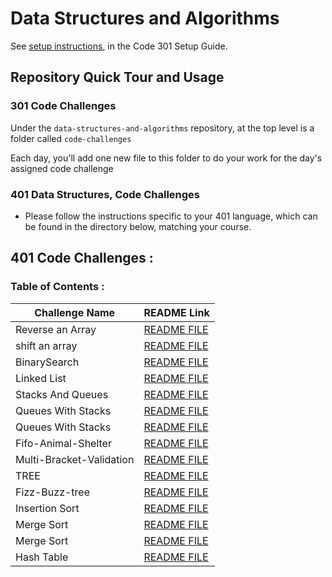 # Data Structures and Algorithms

See [setup instructions](https://codefellows.github.io/setup-guide/code-301/3-code-challenges), in the Code 301 Setup Guide.

## Repository Quick Tour and Usage

### 301 Code Challenges

Under the `data-structures-and-algorithms` repository, at the top level is a folder called `code-challenges`

Each day, you'll add one new file to this folder to do your work for the day's assigned code challenge


### 401 Data Structures, Code Challenges

* Please follow the instructions specific to your 401 language, which can be found in the directory below, matching your course.

## 401 Code Challenges : 

### Table of Contents :

Challenge Name    | README Link
------------------|------------------------------------------------------------------------------------------------------------
Reverse an Array  | [README FILE](https://github.com/yasmeenokh/data-structures-and-algorithms/blob/main/array-reverse/README.md)
shift an array    | [README FILE](https://github.com/yasmeenokh/data-structures-and-algorithms/blob/main/array-shift/README.md)
BinarySearch   | [README FILE](https://github.com/yasmeenokh/data-structures-and-algorithms/blob/main/BinarySearch/README.md)
Linked List   | [README FILE](https://github.com/yasmeenokh/data-structures-and-algorithms/tree/main/javascript/Data-Structures/linked-list)
Stacks And Queues   | [README FILE](https://github.com/yasmeenokh/data-structures-and-algorithms/blob/stack-and-queue/javascript/Data-Structures/stacksAndQueues/README.md)
Queues With Stacks   | [README FILE](https://github.com/yasmeenokh/data-structures-and-algorithms/blob/main/javascript/Data-Structures/queueWithStacks/README.md)
Queues With Stacks   | [README FILE](https://github.com/yasmeenokh/data-structures-and-algorithms/blob/main/javascript/Data-Structures/queueWithStacks/README.md)
Fifo-Animal-Shelter  | [README FILE](https://github.com/yasmeenokh/data-structures-and-algorithms/blob/main/javascript/Data-Structures/fifoAnimalShelter/README.md)
Multi-Bracket-Validation | [README FILE](https://github.com/yasmeenokh/data-structures-and-algorithms/blob/main/javascript/Data-Structures/multiBracketValidation/README.md)
TREE | [README FILE](https://github.com/yasmeenokh/data-structures-and-algorithms/blob/main/javascript/Data-Structures/tree/README.md)
Fizz-Buzz-tree | [README FILE](https://github.com/yasmeenokh/data-structures-and-algorithms/blob/main/javascript/Data-Structures/tree/fizzbuzz-tree/README.md)
Insertion Sort  | [README FILE](https://github.com/yasmeenokh/data-structures-and-algorithms/blob/main/javascript/Data-Structures/InsertionSort/README.md)
Merge Sort      | [README FILE](https://github.com/yasmeenokh/data-structures-and-algorithms/blob/main/javascript/Data-Structures/mergeSort/README.md)
Merge Sort      | [README FILE](https://github.com/yasmeenokh/data-structures-and-algorithms/blob/QuickSort/javascript/Data-Structures/QuickSort/README.md)
Hash Table      | [README FILE](https://github.com/yasmeenokh/data-structures-and-algorithms/blob/Hashtable/javascript/Data-Structures/Hashtable/README.md)